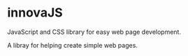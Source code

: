 # innovaJS
JavaScript and CSS library for easy web page development.

A libray for helping create simple web pages.
